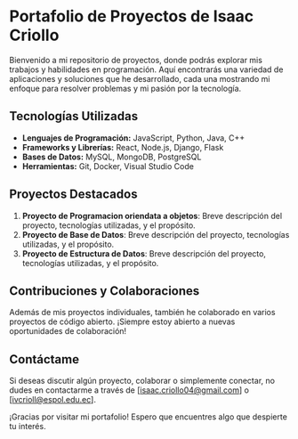 
# Portafolio de Proyectos de Isaac Criollo

Bienvenido a mi repositorio de proyectos, donde podrás explorar mis trabajos y habilidades en programación. Aquí encontrarás una variedad de aplicaciones y soluciones que he desarrollado, cada una mostrando mi enfoque para resolver problemas y mi pasión por la tecnología.

## Tecnologías Utilizadas

- **Lenguajes de Programación:** JavaScript, Python, Java, C++
- **Frameworks y Librerías:** React, Node.js, Django, Flask
- **Bases de Datos:** MySQL, MongoDB, PostgreSQL
- **Herramientas:** Git, Docker, Visual Studio Code

## Proyectos Destacados

1. **Proyecto de Programacion oriendata a objetos**: Breve descripción del proyecto, tecnologías utilizadas, y el propósito.
2. **Proyecto de Base de Datos**: Breve descripción del proyecto, tecnologías utilizadas, y el propósito.
3. **Proyecto de Estructura de Datos**: Breve descripción del proyecto, tecnologías utilizadas, y el propósito.

## Contribuciones y Colaboraciones

Además de mis proyectos individuales, también he colaborado en varios proyectos de código abierto. ¡Siempre estoy abierto a nuevas oportunidades de colaboración!

## Contáctame

Si deseas discutir algún proyecto, colaborar o simplemente conectar, no dudes en contactarme a través de [isaac.criollo04@gmail.com] o [ivcrioll@espol.edu.ec].

¡Gracias por visitar mi portafolio! Espero que encuentres algo que despierte tu interés.
